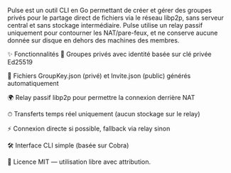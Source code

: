 ﻿Pulse est un outil CLI en Go permettant de créer et gérer des groupes privés pour le partage direct de fichiers via le réseau libp2p, sans serveur central et sans stockage intermédiaire. Pulse utilise un relay passif uniquement pour contourner les NAT/pare-feux, et ne conserve aucune donnée sur disque en dehors des machines des membres.

✨ Fonctionnalités
🔐 Groupes privés avec identité basée sur clé privée Ed25519

📄 Fichiers GroupKey.json (privé) et Invite.json (public) générés automatiquement

🌍 Relay passif libp2p pour permettre la connexion derrière NAT

⏱ Transferts temps réel uniquement (aucun stockage sur le relay)

⚡ Connexion directe si possible, fallback via relay sinon

🛠 Interface CLI simple (basée sur Cobra)


📜 Licence
MIT — utilisation libre avec attribution.
